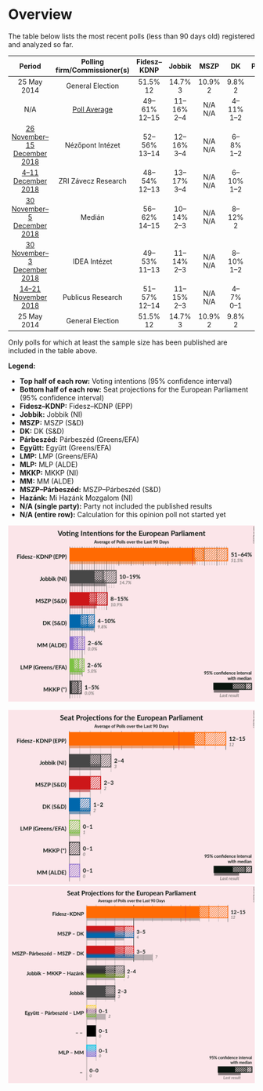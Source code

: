 # Overview

The table below lists the most recent polls (less than 90 days old) registered and analyzed so far.

| Period     | Polling firm/Commissioner(s) | Fidesz–KDNP | Jobbik | MSZP | DK | Párbeszéd | Együtt | LMP | MLP | MKKP | MM | MSZP–Párbeszéd | Hazánk |
|:----------:|:----------------------------:|:--:|:--:|:--:|:--:|:--:|:--:|:--:|:--:|:--:|:--:|:--:|:--:|
| 25 May 2014 | General Election | 51.5% <br> 12 | 14.7% <br> 3 | 10.9% <br> 2 | 9.8% <br> 2 | 7.2% <br> 1 | 7.2% <br> 0 | 5.0% <br> 1 | 0.0% <br> 0 | 0.0% <br> 0 | 0.0% <br> 0 | 18.2% <br> 3 | 0.0% <br> 0 |
| N/A | [Poll Average](average.html) | 49–61% <br> 12–15 | 11–16% <br> 2–4 | N/A <br> N/A | 4–11% <br> 1–2 | N/A <br> N/A | N/A <br> N/A | 2–5% <br> 0–1 | N/A <br> N/A | 1–5% <br> 0–1 | 2–6% <br> 0–1 | 9–15% <br> 2–3 | 1–4% <br> 0 |
| [26 November–15 December 2018](2018-12-15-NézőpontIntézet.html) | Nézőpont Intézet | 52–56% <br> 13–14 | 12–16% <br> 3–4 | N/A <br> N/A | 6–8% <br> 1–2 | N/A <br> N/A | N/A <br> N/A | 3–5% <br> 0–1 | N/A <br> N/A | 2–4% <br> 0 | 3–5% <br> 0–1 | 10–12% <br> 2–3 | 2–4% <br> 0 |
| [4–11 December 2018](2018-12-11-ZRIZáveczResearch.html) | ZRI Závecz Research | 48–54% <br> 12–13 | 13–17% <br> 3–4 | N/A <br> N/A | 6–10% <br> 1–2 | N/A <br> N/A | N/A <br> N/A | 2–4% <br> 0–1 | N/A <br> N/A | 2–4% <br> 0–1 | 3–5% <br> 0–1 | 11–15% <br> 2–3 | 1–3% <br> 0 |
| [30 November–5 December 2018](2018-12-05-Medián.html) | Medián | 56–62% <br> 14–15 | 10–14% <br> 2–3 | N/A <br> N/A | 8–12% <br> 2 | N/A <br> N/A | N/A <br> N/A | 1–3% <br> 0 | N/A <br> N/A | 1–2% <br> 0 | 2–4% <br> 0–1 | 8–12% <br> 2 | 1–3% <br> 0 |
| [30 November–3 December 2018](2018-12-03-IDEAIntézet.html) | IDEA Intézet | 49–53% <br> 11–13 | 11–14% <br> 2–3 | N/A <br> N/A | 8–10% <br> 1–2 | N/A <br> N/A | N/A <br> N/A | 2–4% <br> 0 | N/A <br> N/A | 3–5% <br> 0–1 | 4–6% <br> 1 | 11–14% <br> 2–3 | 1–3% <br> 0 |
| [14–21 November 2018](2018-11-21-PublicusResearch.html) | Publicus Research | 51–57% <br> 12–14 | 11–15% <br> 2–3 | N/A <br> N/A | 4–7% <br> 0–1 | N/A <br> N/A | N/A <br> N/A | 3–5% <br> 0–1 | N/A <br> N/A | 2–4% <br> 0–1 | 1–3% <br> 0 | 12–16% <br> 3–4 | 1–3% <br> 0 |
| 25 May 2014 | General Election | 51.5% <br> 12 | 14.7% <br> 3 | 10.9% <br> 2 | 9.8% <br> 2 | 7.2% <br> 1 | 7.2% <br> 0 | 5.0% <br> 1 | 0.0% <br> 0 | 0.0% <br> 0 | 0.0% <br> 0 | 18.2% <br> 3 | 0.0% <br> 0 |

Only polls for which at least the sample size has been published are included in the table above.

**Legend:**
+ **Top half of each row:** Voting intentions (95% confidence interval)
+ **Bottom half of each row:** Seat projections for the European Parliament (95% confidence interval)
+ **Fidesz–KDNP:** Fidesz–KDNP (EPP)
+ **Jobbik:** Jobbik (NI)
+ **MSZP:** MSZP (S&D)
+ **DK:** DK (S&D)
+ **Párbeszéd:** Párbeszéd (Greens/EFA)
+ **Együtt:** Együtt (Greens/EFA)
+ **LMP:** LMP (Greens/EFA)
+ **MLP:** MLP (ALDE)
+ **MKKP:** MKKP (NI)
+ **MM:** MM (ALDE)
+ **MSZP–Párbeszéd:** MSZP–Párbeszéd (S&D)
+ **Hazánk:** Mi Hazánk Mozgalom (NI)
+ **N/A (single party):** Party not included the published results
+ **N/A (entire row):** Calculation for this opinion poll not started yet


![Graph with voting intentions not yet produced](average.png "Voting Intentions")

![Graph with seats not yet produced](average-seats.png "Seats")
![Graph with coalitions seats not yet produced](average-coalitions-seats.png "Coalitions Seats")
